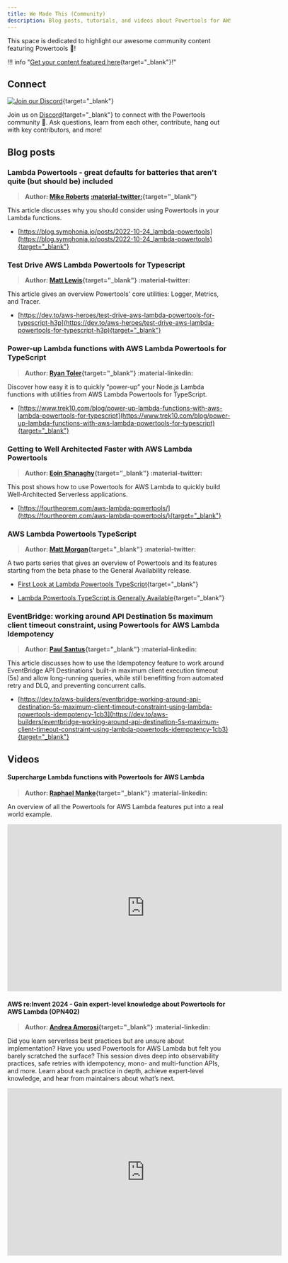 ```yaml
---
title: We Made This (Community)
description: Blog posts, tutorials, and videos about Powertools for AWS Lambda (TypeScript) created by the Powertools Community.
---
```


<!-- markdownlint-disable MD043 -->

This space is dedicated to highlight our awesome community content featuring Powertools 🙏!

!!! info "[Get your content featured here](https://github.com/aws-powertools/powertools-lambda-typescript/issues/new?assignees=&labels=community-content&template=share_your_work.yml&title=%5BI+Made+This%5D%3A+%3CTITLE%3E){target="_blank"}!"

## Connect

[![Join our Discord](https://dcbadge.vercel.app/api/server/B8zZKbbyET)](https://discord.gg/B8zZKbbyET){target="_blank"}

Join us on [Discord](https://discord.gg/B8zZKbbyET){target="_blank"} to connect with the Powertools community 👋. Ask questions, learn from each other, contribute, hang out with key contributors, and more!

## Blog posts

<!-- markdownlint-disable MD013 -->
### Lambda Powertools - great defaults for batteries that aren't quite (but should be) included
<!-- markdownlint-enable MD013 -->

> **Author: [Mike Roberts](mailto:mike@symphonia.io) [:material-twitter:](https://twitter.com/mikebroberts){target="_blank"}**

This article discusses why you should consider using Powertools in your Lambda functions.

* [https://blog.symphonia.io/posts/2022-10-24_lambda-powertools](https://blog.symphonia.io/posts/2022-10-24_lambda-powertools){target="_blank"}

### Test Drive AWS Lambda Powertools for Typescript

> **Author: [Matt Lewis](https://twitter.com/m_lewis){target="_blank"} :material-twitter:**

This article gives an overview Powertools' core utilities: Logger, Metrics, and Tracer.

* [https://dev.to/aws-heroes/test-drive-aws-lambda-powertools-for-typescript-h3p](https://dev.to/aws-heroes/test-drive-aws-lambda-powertools-for-typescript-h3p){target="_blank"}

### Power-up Lambda functions with AWS Lambda Powertools for TypeScript

> **Author: [Ryan Toler](https://www.linkedin.com/in/ryantoler/){target="_blank"} :material-linkedin:**

Discover how easy it is to quickly “power-up” your Node.js Lambda functions with utilities from AWS Lambda Powertools for TypeScript.

* [https://www.trek10.com/blog/power-up-lambda-functions-with-aws-lambda-powertools-for-typescript](https://www.trek10.com/blog/power-up-lambda-functions-with-aws-lambda-powertools-for-typescript){target="_blank"}

### Getting to Well Architected Faster with AWS Lambda Powertools

> **Author: [Eoin Shanaghy](https://twitter.com/eoins){target="_blank"} :material-twitter:**

This post shows how to use Powertools for AWS Lambda to quickly build Well-Architected Serverless applications.

* [https://fourtheorem.com/aws-lambda-powertools/](https://fourtheorem.com/aws-lambda-powertools/){target="_blank"}

### AWS Lambda Powertools TypeScript

> **Author: [Matt Morgan](https://twitter.com/NullishCoalesce){target="_blank"} :material-twitter:**

A two parts series that gives an overview of Powertools and its features starting from the beta phase to the General Availability release.

* [First Look at Lambda Powertools TypeScript](https://dev.to/aws-builders/first-look-at-lambda-powertools-typescript-2k3p){target="_blank"}

* [Lambda Powertools TypeScript is Generally Available](https://dev.to/aws-builders/lambda-powertools-typescript-is-generally-available-1dm8){target="_blank"}

<!-- markdownlint-disable MD013 -->
### EventBridge: working around API Destination 5s maximum client timeout constraint, using Powertools for AWS Lambda Idempotency
<!-- markdownlint-enable MD013 -->

> **Author: [Paul Santus](https://www.linkedin.com/in/paulsantus/){target="_blank"} :material-linkedin:**

This article discusses how to use the Idempotency feature to work around EventBridge API Destinations' built-in maximum client execution timeout (5s) and allow long-running queries, while still benefitting from automated retry and DLQ, and preventing concurrent calls.

* [https://dev.to/aws-builders/eventbridge-working-around-api-destination-5s-maximum-client-timeout-constraint-using-lambda-powertools-idempotency-1cb3](https://dev.to/aws-builders/eventbridge-working-around-api-destination-5s-maximum-client-timeout-constraint-using-lambda-powertools-idempotency-1cb3){target="_blank"}

## Videos

#### Supercharge Lambda functions with Powertools for AWS Lambda

> **Author: [Raphael Manke](https://www.linkedin.com/in/raphael-manke/){target="_blank"} :material-linkedin:**

An overview of all the Powertools for AWS Lambda features put into a real world example.

<iframe width="620" height="378" src="https://youtu.be/DYf7kpR24dk?si=qm2wWg0asxLUY8xe" title="YouTube video player" frameborder="0" allow="accelerometer; autoplay; clipboard-write; encrypted-media; gyroscope; picture-in-picture; web-share" allowfullscreen></iframe>

#### AWS re:Invent 2024 - Gain expert-level knowledge about Powertools for AWS Lambda (OPN402)

> **Author: [Andrea Amorosi](https://www.linkedin.com/in/dreamorosi/){target="_blank"} :material-linkedin:**

Did you learn serverless best practices but are unsure about implementation? Have you used Powertools for AWS Lambda but felt you barely scratched the surface? This session dives deep into observability practices, safe retries with idempotency, mono- and multi-function APIs, and more. Learn about each practice in depth, achieve expert-level knowledge, and hear from maintainers about what’s next.

<iframe width="620" height="378" src="https://youtu.be/kxJTq8FTkDA?si=tV75z2HVGlPxYtPA" title="YouTube video player" frameborder="0" allow="accelerometer; autoplay; clipboard-write; encrypted-media; gyroscope; picture-in-picture; web-share" allowfullscreen></iframe>
